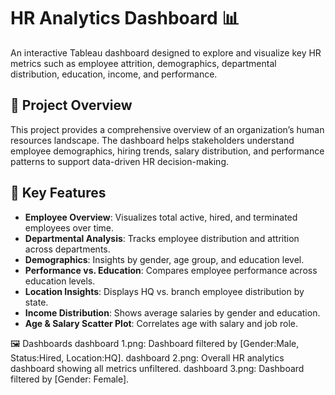 # HR Analytics Dashboard 📊
An interactive Tableau dashboard designed to explore and visualize key HR metrics such as employee attrition, demographics, departmental distribution, education, income, and performance.

## 🧠 Project Overview
This project provides a comprehensive overview of an organization’s human resources landscape. The dashboard helps stakeholders understand employee demographics, hiring trends, salary distribution, and performance patterns to support data-driven HR decision-making.

## 💼 Key Features

- **Employee Overview**: Visualizes total active, hired, and terminated employees over time.
- **Departmental Analysis**: Tracks employee distribution and attrition across departments.
- **Demographics**: Insights by gender, age group, and education level.
- **Performance vs. Education**: Compares employee performance across education levels.
- **Location Insights**: Displays HQ vs. branch employee distribution by state.
- **Income Distribution**: Shows average salaries by gender and education.
- **Age & Salary Scatter Plot**: Correlates age with salary and job role.

🖼️ Dashboards
dashboard 1.png: Dashboard filtered by [Gender:Male, Status:Hired, Location:HQ].
dashboard 2.png: Overall HR analytics dashboard showing all metrics unfiltered. 
dashboard 3.png: Dashboard filtered by [Gender: Female].
